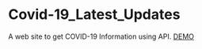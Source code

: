 # Covid-19_Latest_Updates
A web site to get COVID-19 Information using API. 
[DEMO](https://mohammedusmanegani.github.io/Covid-19_Latest_Updates/)
